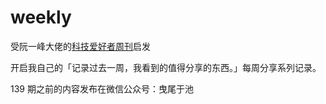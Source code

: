 # weekly

受阮一峰大佬的[科技爱好者周刊](https://www.ruanyifeng.com/blog/weekly/)启发

开启我自己的「记录过去一周，我看到的值得分享的东西。」每周分享系列记录。

139 期之前的内容发布在微信公众号：曳尾于池